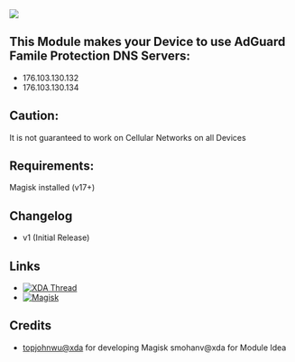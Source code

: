 <img src="https://s15.directupload.net/images/190228/pz5wjblp.png">

## This Module makes your Device to use AdGuard Famile Protection DNS Servers:
* 176.103.130.132
* 176.103.130.134

## Caution:
It is not guaranteed to work on Cellular Networks on all Devices

## Requirements:
Magisk installed (v17+)

## Changelog
* v1 (Initial Release)


## Links
* [![XDA Thread](https://img.shields.io/badge/XDA-Thread-orange.svg)](https://forum.xda-developers.com/apps/magisk/module-adguarddns4magisk-default-famile-t3905370)
* [![Magisk](https://img.shields.io/badge/Magisk-v17%2B-brightgreen.svg)](https://forum.xda-developers.com/apps/magisk/official-magisk-v7-universal-systemless-t3473445)


## Credits
* <a href="https://forum.xda-developers.com/member.php?u=4470081">topjohnwu@xda</a> for developing Magisk
smohanv@xda for Module Idea
